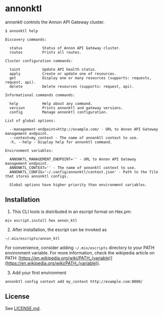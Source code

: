 # annonktl

annonktl controls the Annon API Gateway cluster.

```
$ annonktl help

Discovery commands:

  status         Status of Annon API Gateway cluster.
  routes         Prints all routes.

Cluster configuration commands:

  taint          Update API health status.
  apply          Create or update one of resources.
  get            Display one or many resources (supports: requests, request, api).
  delete         Delete resources (supports: request, api).

Informational commands commands:

  help           Help about any command.
  version        Prints annonktl and gateway versions.
  config         Manage annonktl configuration.

List of global options:

  --management-endpoint=http://example.com/ - URL to Annon API Gateway management endpoint.
  --context=my_context - The name of annonktl context to use.
  -h, --help - Display help for annonktl command.

Environment variables:

  ANNONKTL_MANAGEMENT_ENDPOINT='' - URL to Annon API Gateway management endpoint.
  ANNONKTL_CONTEXT='' - The name of annonktl context to use.
  ANNONKTL_CONFIG='~/.config/annonktl/context.json' - Path to the file that stores annonktl configs.

  Global options have higher priority than environment variables.
```

## Installation

  1. This CLI tools is distributed in an escript format on Hex.pm:

    mix escript.install hex annon_ktl

  2. After installation, the escript can be invoked as

    ~/.mix/escripts/annon_ktl

  For convenience, consider adding `~/.mix/escripts` directory to your PATH
  environment variable. For more information, check the wikipedia article on
  PATH: [https://en.wikipedia.org/wiki/PATH_(variable)](https://en.wikipedia.org/wiki/PATH_(variable)).

  3. Add your first environment

    annonktl config context add my_context http://example.com:8080/

## License

See [LICENSE.md](LICENSE.md).
